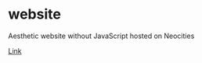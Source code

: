 # website
Aesthetic website without JavaScript hosted on Neocities

[Link](https://mauwq.neocities.org/)
